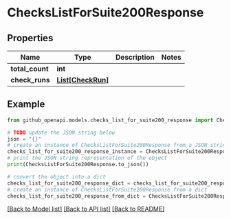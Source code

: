 # ChecksListForSuite200Response


## Properties

Name | Type | Description | Notes
------------ | ------------- | ------------- | -------------
**total_count** | **int** |  | 
**check_runs** | [**List[CheckRun]**](CheckRun.md) |  | 

## Example

```python
from github_openapi.models.checks_list_for_suite200_response import ChecksListForSuite200Response

# TODO update the JSON string below
json = "{}"
# create an instance of ChecksListForSuite200Response from a JSON string
checks_list_for_suite200_response_instance = ChecksListForSuite200Response.from_json(json)
# print the JSON string representation of the object
print(ChecksListForSuite200Response.to_json())

# convert the object into a dict
checks_list_for_suite200_response_dict = checks_list_for_suite200_response_instance.to_dict()
# create an instance of ChecksListForSuite200Response from a dict
checks_list_for_suite200_response_from_dict = ChecksListForSuite200Response.from_dict(checks_list_for_suite200_response_dict)
```
[[Back to Model list]](../README.md#documentation-for-models) [[Back to API list]](../README.md#documentation-for-api-endpoints) [[Back to README]](../README.md)


